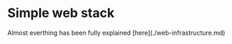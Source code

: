 <h1>Simple web stack</h1>
<p>Almost everthing has been fully explained [here](./web-infrastructure.md)</p>
